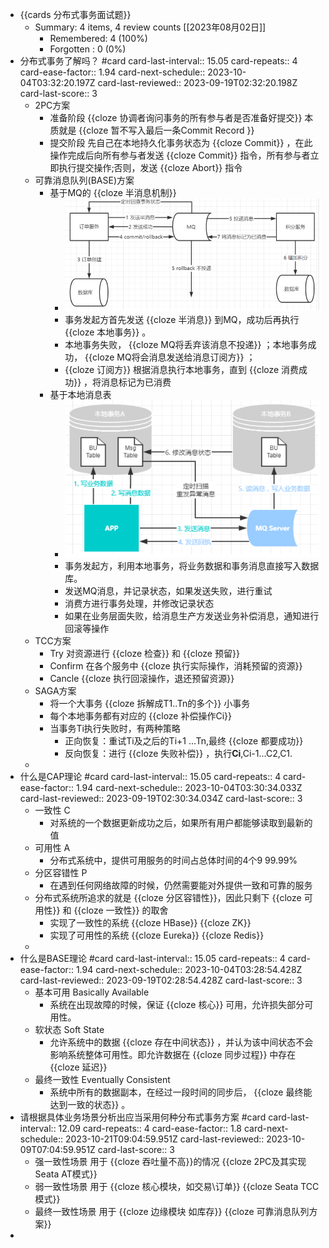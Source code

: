 - {{cards 分布式事务面试题}}
	- Summary: 4 items, 4 review counts [[2023年08月02日]]
		- Remembered:   4 (100%)
		- Forgotten :   0 (0%)
- 分布式事务了解吗？ #card
  card-last-interval:: 15.05
  card-repeats:: 4
  card-ease-factor:: 1.94
  card-next-schedule:: 2023-10-04T03:32:20.197Z
  card-last-reviewed:: 2023-09-19T02:32:20.198Z
  card-last-score:: 3
	- 2PC方案
		- 准备阶段 {{cloze 协调者询问事务的所有参与者是否准备好提交}} 本质就是 {{cloze 暂不写入最后一条Commit Record }}
		- 提交阶段 先自己在本地持久化事务状态为 {{cloze Commit}} ，在此操作完成后向所有参与者发送 {{cloze Commit}} 指令，所有参与者立即执行提交操作;否则，发送 {{cloze Abort}} 指令
	- 可靠消息队列(BASE)方案
		- 基于MQ的 {{cloze 半消息机制}}
			- ![image.png](../assets/image_1690889390036_0.png)
			- 事务发起方首先发送 {{cloze 半消息}} 到MQ，成功后再执行 {{cloze 本地事务}} 。
			- 本地事务失败， {{cloze MQ将丢弃该消息不投递}} ；本地事务成功， {{cloze MQ将会消息发送给消息订阅方}} ；
			- {{cloze 订阅方}} 根据消息执行本地事务，直到 {{cloze 消费成功}} ，将消息标记为已消费
		- 基于本地消息表
			- ![image.png](../assets/image_1690889522132_0.png)
			- 事务发起方，利用本地事务，将业务数据和事务消息直接写入数据库。
			- 发送MQ消息，并记录状态，如果发送失败，进行重试
			- 消费方进行事务处理，并修改记录状态
			- 如果在业务层面失败，给消息生产方发送业务补偿消息，通知进行回滚等操作
	- TCC方案
		- Try 对资源进行 {{cloze 检查}} 和 {{cloze 预留}}
		- Confirm 在各个服务中 {{cloze 执行实际操作，消耗预留的资源}}
		- Cancle {{cloze 执行回滚操作，退还预留资源}}
	- SAGA方案
		- 将一个大事务 {{cloze 拆解成T1..Tn的多个}} 小事务
		- 每个本地事务都有对应的 {{cloze 补偿操作Ci}}
		- 当事务Ti执行失败时，有两种策略
			- 正向恢复：重试Ti及之后的Ti+1 ...Tn,最终 {{cloze 都要成功}}
			- 反向恢复：进行 {{cloze 失败补偿}} ，执行**Ci**,Ci-1...C2,C1.
	-
- 什么是CAP理论 #card
  card-last-interval:: 15.05
  card-repeats:: 4
  card-ease-factor:: 1.94
  card-next-schedule:: 2023-10-04T03:30:34.033Z
  card-last-reviewed:: 2023-09-19T02:30:34.034Z
  card-last-score:: 3
	- 一致性 C
		- 对系统的一个数据更新成功之后，如果所有用户都能够读取到最新的值
	- 可用性 A
		- 分布式系统中，提供可用服务的时间占总体时间的4个9 99.99%
	- 分区容错性 P
		- 在遇到任何网络故障的时候，仍然需要能对外提供一致和可靠的服务
	- 分布式系统所追求的就是 {{cloze 分区容错性}}，因此只剩下 {{cloze 可用性}} 和 {{cloze 一致性}} 的取舍
		- 实现了一致性的系统 {{cloze HBase}} {{cloze ZK}}
		- 实现了可用性的系统 {{cloze Eureka}} {{cloze Redis}}
	-
- 什么是BASE理论 #card
  card-last-interval:: 15.05
  card-repeats:: 4
  card-ease-factor:: 1.94
  card-next-schedule:: 2023-10-04T03:28:54.428Z
  card-last-reviewed:: 2023-09-19T02:28:54.428Z
  card-last-score:: 3
	- 基本可用 Basically Available
		- 系统在出现故障的时候，保证 {{cloze 核心}} 可用，允许损失部分可用性。
	- 软状态 Soft State
		- 允许系统中的数据 {{cloze 存在中间状态}} ，并认为该中间状态不会影响系统整体可用性。即允许数据在 {{cloze 同步过程}} 中存在 {{cloze 延迟}}
	- 最终一致性 Eventually Consistent
		- 系统中所有的数据副本，在经过一段时间的同步后， {{cloze 最终能达到一致的状态}} 。
- 请根据具体业务场景分析出应当采用何种分布式事务方案 #card
  card-last-interval:: 12.09
  card-repeats:: 4
  card-ease-factor:: 1.8
  card-next-schedule:: 2023-10-21T09:04:59.951Z
  card-last-reviewed:: 2023-10-09T07:04:59.951Z
  card-last-score:: 3
	- 强一致性场景 用于 {{cloze 吞吐量不高}}的情况 {{cloze 2PC及其实现 Seata AT模式}}
	- 弱一致性场景 用于 {{cloze 核心模块，如交易\订单}} {{cloze Seata TCC模式}}
	- 最终一致性场景 用于 {{cloze 边缘模块 如库存}} {{cloze 可靠消息队列方案}}
-